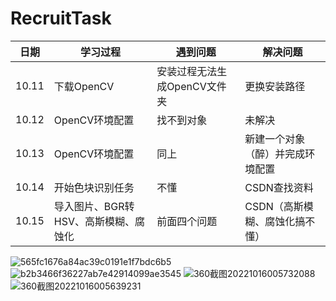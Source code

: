 # RecruitTask
|      日期        |       学习过程       |    遇到问题        |      解决问题    |
|------------------|---------------------|-------------------|------------------|
|     10.11        |     下载OpenCV      |  安装过程无法生成OpenCV文件夹|  更换安装路径|
|     10.12       |     OpenCV环境配置   |     找不到对象     |    未解决        |
|     10.13        |    OpenCV环境配置   |     同上          |     新建一个对象（醉）并完成环境配置|  
|     10.14        |    开始色块识别任务  |      不懂         |    CSDN查找资料      |
|     10.15        |    导入图片、BGR转HSV、高斯模糊、腐蚀化|  前面四个问题   | CSDN（高斯模糊、腐蚀化搞不懂）|
![565fc1676a84ac39c0191e1f7bdc6b5](https://user-images.githubusercontent.com/114048900/195904369-1564ecab-1ead-4223-92ed-537be3e564b2.jpg)
![b2b3466f36227ab7e42914099ae3545](https://user-images.githubusercontent.com/114048900/195904446-e74bbdec-083c-47e2-a5fc-28398582bae3.jpg)
![360截图20221016005732088](https://user-images.githubusercontent.com/114048900/195998732-ee2933cf-06ef-4fb3-8d2a-aff3685e7a56.jpg)
![360截图20221016005639231](https://user-images.githubusercontent.com/114048900/195998733-390e2707-493b-4473-b276-b4a9184ce206.jpg)

